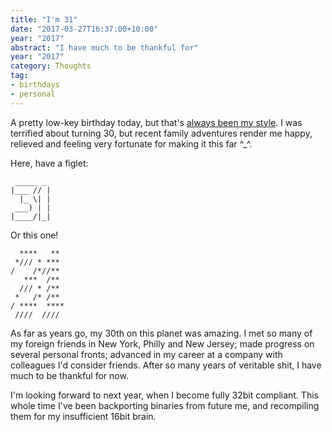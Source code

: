 ```yaml
---
title: "I'm 31"
date: "2017-03-27T16:37:00+10:00"
year: "2017"
abstract: "I have much to be thankful for"
year: "2017"
category: Thoughts
tag:
- birthdays
- personal
---
```

A pretty low-key birthday today, but that's [always been my style]. I was terrified about turning 30, but recent family adventures render me happy, relieved and feeling very fortunate for making it this far ^_^.

Here, have a figlet:

     _____ _
    |___ // |
      |_ \| |
     ___) | |
    |____/|_|


Or this one!

      ****   ** 
     */// * *** 
    /    /*//** 
       ***  /** 
      /// * /** 
     *   /* /** 
    / ****  ****
     ////  //// 

As far as years go, my 30th on this planet was amazing. I met so many of my foreign friends in New York, Philly and New Jersey; made progress on several personal fronts; advanced in my career at a company with colleagues I'd consider friends. After so many years of veritable shit, I have much to be thankful for now.

I'm looking forward to next year, when I become fully 32bit compliant. This whole time I've been backporting binaries from future me, and recompiling them for my insufficient 16bit brain.

[always been my style]: https://rubenerd.com/birthday-486/


